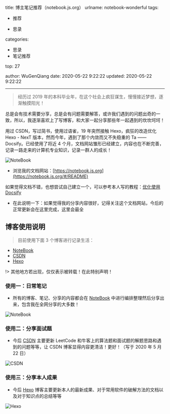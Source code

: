 title: 博主笔记推荐（notebook.js.org）
urlname: notebook-wonderful
tags:

  - 推荐

  - 思录

categories:
    

  - 思录
  - 笔记推荐

top: 27

author: WuGenQiang
date: 2020-05-22 9:22:22
updated: 2020-05-22 9:22:22

---

> 经历过 2019 年的本科毕业年，在这个社会上疯狂谋生，慢慢接近梦想，逐渐触摸阳光！

总是会有技术需要分享，总是会有问题需要解答，或许我们遇到的问题出奇的一致，所以，我逐渐喜欢上了写博客，和大家一起分享那些年一起遇到的坎坎坷坷！

用过 CSDN，写过简书，使用过语雀，19 年突然接触 Hexo，疯狂的改造优化 Hexo - NexT 版本，然而今年，遇到了那个内敛而又不失稳重的 Ta —— Docsify。已经使用了将近 4 个月，文档网站雏形已经建立，内容也在不断完善，记录一路走来的计算机专业知识，记录一群人的成长！

![NoteBook](https://gitee.com/wugenqiang/PictureBed/raw/master/NoteBook/20200522085248.png)

* 浏览我的文档网站：[https://notebook.js.org](https://notebook.js.org/#/README)

如果觉得文档不错，也想尝试自己建立一个，可以参考本人写的教程：[优化使用 Docsify](https://notebook.js.org/#/docsify/README)

* 在此说明一下：如果觉得我的分享内容很好，记得关注这个文档网站，今后的正常更新会在这里完成，这里会最全

## 博客使用说明

> 目前使用下面 3 个博客进行记录生活：

* [NoteBook](https://notebook.js.org/#/) 
* [CSDN](https://blog.csdn.net/wugenqiang)
* [Hexo](https://wugenqiang.github.io/)

!> 其他地方若出现，仅仅表示被转载！在此特别声明！

### 使用一：日常笔记

* 所有的博客、笔记、分享的内容都会在 [NoteBook](https://notebook.js.org/#/) 中进行编排整理然后分享出来，包含我在全网分享的大多数！

![NoteBook](https://gitee.com/wugenqiang/PictureBed/raw/master/NoteBook/20200522090348.png)

### 使用二：分享面试题

* 今后 [CSDN](https://blog.csdn.net/wugenqiang) 主要更新 LeetCode 和牛客上的算法题和面试题的解题思路和遇到的问题等等，让 CSDN 博客显得内容更清洁！更好！（写于 2020 年 5 月 22 日）

![CSDN](https://gitee.com/wugenqiang/PictureBed/raw/master/NoteBook/20200522090606.png)

### 使用三：分享本人成果

* 今后 [Hexo](https://wugenqiang.github.io/) 博客主要更新本人的最新成果、对于常用软件的破解方法的文档以及对于知识点的总结等等

![Hexo](https://gitee.com/wugenqiang/PictureBed/raw/master/NoteBook/20200522091223.png)